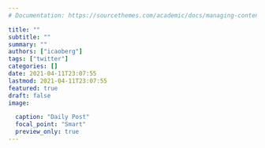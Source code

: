 ```yaml
---
# Documentation: https://sourcethemes.com/academic/docs/managing-content/

title: ""
subtitle: ""
summary: ""
authors: ["icaoberg"]
tags: ["twitter"]
categories: []
date: 2021-04-11T23:07:55
lastmod: 2021-04-11T23:07:55
featured: true
draft: false
image:

  caption: "Daily Post"
  focal_point: "Smart"
  preview_only: true
---
```


